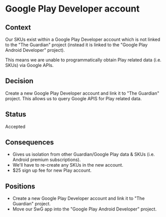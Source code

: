 # Google Play Developer account

## Context

Our SKUs exist within a Google Play Developer account which is not linked to the "The Guardian" project (instead it is linked to the "Google Play Android Developer" project).

This means we are unable to programmatically obtain Play related data (i.e. SKUs) via Google APIs.

## Decision

Create a new Google Play Developer account and link it to "The Guardian" project. This allows us to query Google APIS for Play related data.

## Status

Accepted

## Consequences

* Gives us isolation from other Guardian/Google Play data & SKUs (i.e. Android premium subscriptions).
* We'll have to re-create any SKUs in the new account.
* $25 sign up fee for new Play account.

## Positions

* Create a new Google Play Developer account and link it to "The Guardian" project.
* Move our SwG app into the "Google Play Android Developer" project.
